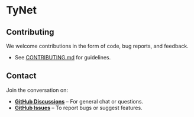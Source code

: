 # TyNet

## Contributing

We welcome contributions in the form of code, bug reports, and feedback.

- See [CONTRIBUTING.md](https://github.com/tylibs/tynet/blob/main/CONTRIBUTING.md) for guidelines.

## Contact

Join the conversation on:
- **[GitHub Discussions](https://github.com/tylibs/tynet/discussions)** – For general chat or questions.
- **[GitHub Issues](https://github.com/tylibs/tynet/issues)** – To report bugs or suggest features.
